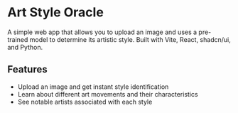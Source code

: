 # Art Style Oracle

A simple web app that allows you to upload an image and uses a pre-trained model to determine its artistic style. Built with Vite, React, shadcn/ui, and Python.

## Features

- Upload an image and get instant style identification
- Learn about different art movements and their characteristics
- See notable artists associated with each style